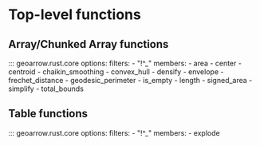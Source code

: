 # Top-level functions

## Array/Chunked Array functions

::: geoarrow.rust.core
    options:
      filters:
        - "!^_"
      members:
        - area
        - center
        - centroid
        - chaikin_smoothing
        - convex_hull
        - densify
        - envelope
        - frechet_distance
        - geodesic_perimeter
        - is_empty
        - length
        - signed_area
        - simplify
        - total_bounds

## Table functions

::: geoarrow.rust.core
    options:
      filters:
        - "!^_"
      members:
        - explode
